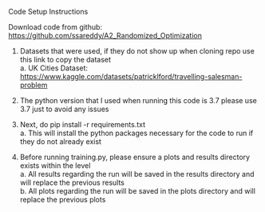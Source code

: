 Code Setup Instructions

Download code from github: https://github.com/ssareddy/A2_Randomized_Optimization

1. Datasets that were used, if they do not show up when cloning repo use this link to copy the dataset  
   a. UK Cities Dataset: https://www.kaggle.com/datasets/patricklford/travelling-salesman-problem

2. The python version that I used when running this code is 3.7 please use 3.7 just to avoid any issues  

3. Next, do pip install -r requirements.txt  
  a. This will install the python packages necessary for the code to run if they do not already exist

4. Before running training.py, please ensure a plots and results directory exists within the level  
  a. All results regarding the run will be saved in the results directory and will replace the previous results  
  b. All plots regarding the run will be saved in the plots directory and will replace the previous plots
